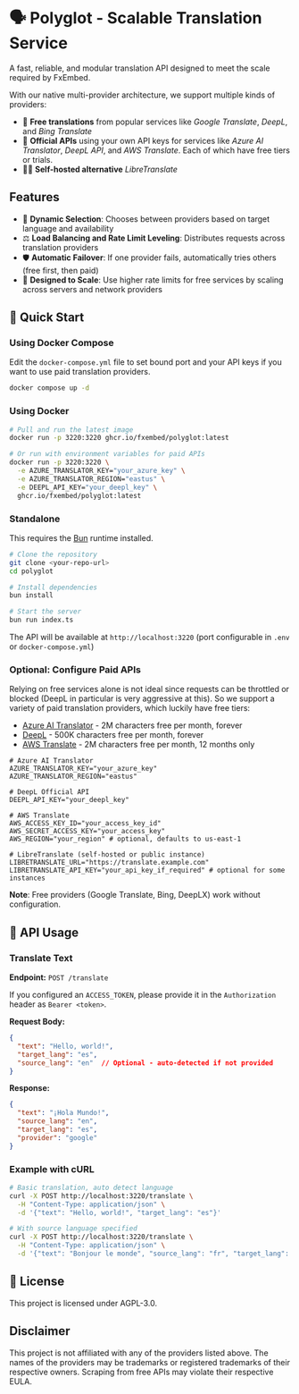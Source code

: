 # 🗣️ Polyglot - Scalable Translation Service

A fast, reliable, and modular translation API designed to meet the scale required by FxEmbed.

With our native multi-provider architecture, we support multiple kinds of providers:
- 🤑 **Free translations** from popular services like *Google Translate*, *DeepL*, and *Bing Translate*
- 💸 **Official APIs** using your own API keys for services like *Azure AI Translator*, *DeepL API*, and *AWS Translate*. Each of which have free tiers or trials.
- 🏴‍☠️ **Self-hosted alternative** *LibreTranslate*

## Features

- 🎯 **Dynamic Selection**: Chooses between providers based on target language and availability
- ⚖️ **Load Balancing and Rate Limit Leveling**: Distributes requests across translation providers
- 🛡️ **Automatic Failover**: If one provider fails, automatically tries others (free first, then paid)
- 🐍 **Designed to Scale**: Use higher rate limits for free services by scaling across servers and network providers

## 🚀 Quick Start

### Using Docker Compose

Edit the `docker-compose.yml` file to set bound port and your API keys if you want to use paid translation providers.

```bash
docker compose up -d
```
### Using Docker

```bash
# Pull and run the latest image
docker run -p 3220:3220 ghcr.io/fxembed/polyglot:latest

# Or run with environment variables for paid APIs
docker run -p 3220:3220 \
  -e AZURE_TRANSLATOR_KEY="your_azure_key" \
  -e AZURE_TRANSLATOR_REGION="eastus" \
  -e DEEPL_API_KEY="your_deepl_key" \
  ghcr.io/fxembed/polyglot:latest
```


### Standalone

This requires the [Bun](https://bun.sh) runtime installed.

```bash
# Clone the repository
git clone <your-repo-url>
cd polyglot

# Install dependencies
bun install

# Start the server
bun run index.ts
```

The API will be available at `http://localhost:3220` (port configurable in `.env` or `docker-compose.yml`)

### Optional: Configure Paid APIs

Relying on free services alone is not ideal since requests can be throttled or blocked (DeepL in particular is very aggressive at this). So we support a variety of paid translation providers, which luckily have free tiers:
- [Azure AI Translator](https://azure.microsoft.com/en-us/products/ai-services/ai-translator) - 2M characters free per month, forever
- [DeepL](https://www.deepl.com/en/pro-api) - 500K characters free per month, forever
- [AWS Translate](https://aws.amazon.com/translate/) - 2M characters free per month, 12 months only

```
# Azure AI Translator 
AZURE_TRANSLATOR_KEY="your_azure_key"
AZURE_TRANSLATOR_REGION="eastus"

# DeepL Official API  
DEEPL_API_KEY="your_deepl_key"

# AWS Translate
AWS_ACCESS_KEY_ID="your_access_key_id"
AWS_SECRET_ACCESS_KEY="your_access_key"
AWS_REGION="your_region" # optional, defaults to us-east-1

# LibreTranslate (self-hosted or public instance)
LIBRETRANSLATE_URL="https://translate.example.com"
LIBRETRANSLATE_API_KEY="your_api_key_if_required" # optional for some instances
```

**Note**: Free providers (Google Translate, Bing, DeepLX) work without configuration.

## 📖 API Usage

### Translate Text

**Endpoint:** `POST /translate`

If you configured an `ACCESS_TOKEN`, please provide it in the `Authorization` header as `Bearer <token>`.

**Request Body:**
```json
{
  "text": "Hello, world!",
  "target_lang": "es",
  "source_lang": "en"  // Optional - auto-detected if not provided
}
```

**Response:**
```json
{
  "text": "¡Hola Mundo!",
  "source_lang": "en",
  "target_lang": "es",
  "provider": "google"
}
```

### Example with cURL

```bash
# Basic translation, auto detect language
curl -X POST http://localhost:3220/translate \
  -H "Content-Type: application/json" \
  -d '{"text": "Hello, world!", "target_lang": "es"}'

# With source language specified
curl -X POST http://localhost:3220/translate \
  -H "Content-Type: application/json" \
  -d '{"text": "Bonjour le monde", "source_lang": "fr", "target_lang": "en"}'
```

## 📄 License

This project is licensed under AGPL-3.0.

## Disclaimer

This project is not affiliated with any of the providers listed above. The names of the providers may be trademarks or registered trademarks of their respective owners. Scraping from free APIs may violate their respective EULA.